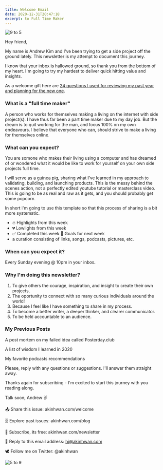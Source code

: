 ```yaml
---
title: Welcome Email
date: 2020-12-31T20:47:18
excerpt: to Full Time Maker
---
```

![9 to 5](/_nuxt/assets/9-5.png)

Hey friend,

My name is Andrew Kim and I've been trying to get a side project off the ground lately.
This newsletter is my attempt to document this journey.

I know that your inbox is hallowed ground, so thank you from the bottom of my heart.
I'm going to try my hardest to deliver quick hitting value and insights.

As a welcome gift here are [24 questions I used for reviewing my past year and planning for the new one](https://www.notion.so/akinhwan/24-Questions-for-reflecting-on-the-past-year-and-envisioning-the-next-7902509142274c54a9f26fa6452cd665).

### What is a "full time maker"
A person who works for themselves making a living on the internet with side project(s).
I have thus far been a part time maker due to my day job. 
But the dream is to quit working for the man, and focus 100% on my own endeavours.
I believe that everyone who can, should strive to make a living for themselves online.

### What can you expect?
You are somone who makes their living using a computer and has dreamed of or wondered what it would be like to work for yourself on your own side projects full time.

I will serve as a guinea pig, sharing what I've learned in my approach to validating, building, and launching products.
This is the messy behind the scenes action, not a perfectly edited youtube tutorial or masterclass video.
This is going to be as real and raw as it gets, and you should probably get some popcorn.

In short I'm going to use this template so that this process of sharing is a bit more systematic.
- 🔥 Highlights from this week
- 💔 Lowlights from this week
- ✅ Completed this week
🎯 Goals for next week
- a curation consisting of links, songs, podcasts, pictures, etc.

### When can you expect it?
Every Sunday evening @ 10pm in your inbox.

### Why I'm doing this newsletter?

1. To give others the courage, inspiration, and insight to create their own projects.
2. The oportunity to connect with so many curious individuals around the world!
3. Because I feel like I have something to share in my process.
4. To become a better writer, a deeper thinker, and clearer communicator.
5. To be held accountable to an audience.

### My Previous Posts

A post mortem on my failed idea called Posterday.club

A list of wisdom I learned in 2020

My favorite podcasts recommendations

<!-- ### Question of the week

What is a pain point or problem that you have at work?

Reply directly to this email, and I will send out the most intersting answers next week. -->


<!-- ### Before you go
Last thing - as your host, it's my job to make sure your time spent here is valuable. 
So please, let me know if you have any questions or suggestions!

Thanks for for subscribing - I'm excited to start this journey with you. -->

Please, reply with any questions or suggestions. I'll answer them straight away.

Thanks again for subscribing - I'm excited to start this journey with you reading along.

Talk soon, 
Andrew ✌


📤 Share this issue: akinhwan.com/welcome

🗄️ Explore past issues: akinhwan.com/blog

🌈 Subscribe, its free: akinhwan.com/newsletter

👋 Reply to this email address: hi@akinhwan.com

🕊️ Follow me on Twitter: @akinhwan

![5 to 9](/_nuxt/assets/5-9.png)

